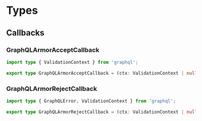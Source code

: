 # Types

## Callbacks

### GraphQLArmorAcceptCallback

```ts
import type { ValidationContext } from 'graphql';

export type GraphQLArmorAcceptCallback = (ctx: ValidationContext | null, details: any) => void;
```

### GraphQLArmorRejectCallback

```ts
import type { GraphQLError, ValidationContext } from 'graphql';

export type GraphQLArmorRejectCallback = (ctx: ValidationContext | null, error: GraphQLError) => void;
```
